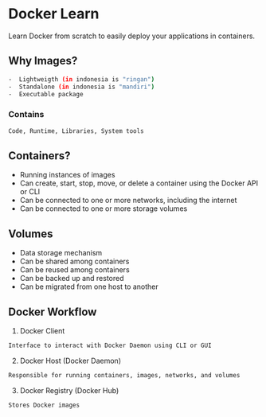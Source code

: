 # Docker Learn

Learn Docker from scratch to easily deploy your applications in containers.

## Why Images?

```bash
-  Lightweigth (in indonesia is "ringan")
-  Standalone (in indonesia is "mandiri")
-  Executable package
```

### Contains

```bash
Code, Runtime, Libraries, System tools
```

## Containers?

-  Running instances of images
-  Can create, start, stop, move, or delete a container using the Docker API or CLI
-  Can be connected to one or more networks, including the internet
-  Can be connected to one or more storage volumes

## Volumes

-  Data storage mechanism
-  Can be shared among containers
-  Can be reused among containers
-  Can be backed up and restored
-  Can be migrated from one host to another

## Docker Workflow

1. Docker Client

```bash
Interface to interact with Docker Daemon using CLI or GUI
```

2. Docker Host (Docker Daemon)

```bash
Responsible for running containers, images, networks, and volumes
```

3. Docker Registry (Docker Hub)

```bash
Stores Docker images
```
